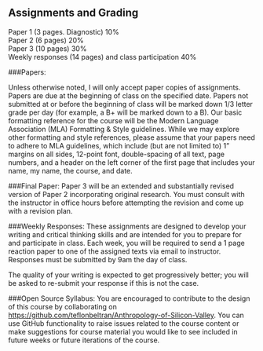 ## Assignments and Grading

Paper 1 (3 pages. Diagnostic)   10%  
Paper 2 (6 pages)               20%  
Paper 3 (10 pages)              30%    
Weekly responses (14 pages)   and class participation 			  40%

###Papers:

Unless otherwise noted, I will only accept paper copies of assignments. Papers are due at the beginning of class on the specified date. Papers not submitted at or before the beginning of class will be marked down 1/3 letter grade per day (for example, a B+ will be marked down to a B).
Our basic formatting reference for the course will be the Modern Language Association (MLA) Formatting & Style guidelines. While we may explore other formatting and style references, please assume that your papers need to adhere to MLA guidelines, which include (but are not limited to) 1” margins on all sides, 12-point font, double-spacing of all text, page numbers, and a header on the left corner of the first page that includes your name, my name, the course, and date.

###Final Paper:
Paper 3 will be an extended and substantially revised version of Paper 2 incorporating original research. You must consult with the instructor in office hours before attempting the revision and come up with a revision plan. 

###Weekly Responses:
These assignments are designed to develop your writing and critical thinking skills and are intended for you to prepare for and participate in class. Each week, you will be required to send a 1 page reaction paper to one of the assigned texts via email to instructor. Responses must be submitted by 9am the day of class. 

The quality of your writing is expected to get progressively better; you will be asked to re-submit your response if this is not the case.

###Open Source Syllabus:
You are encouraged to contribute to the design of this course by collaborating on https://github.com/teflonbeltran/Anthropology-of-Silicon-Valley. You can use GitHub functionality to raise issues related to the course content or make suggestions for course material you would like to see included in future weeks or future iterations of the course.

